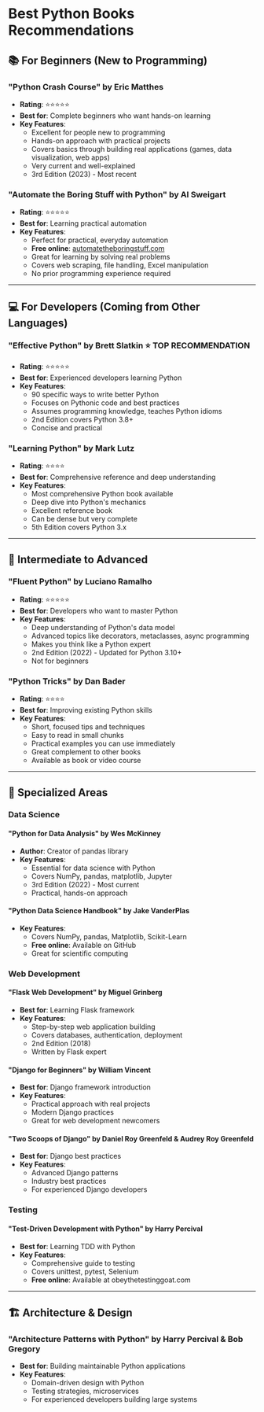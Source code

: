 # Best Python Books Recommendations

## 📚 For Beginners (New to Programming)

### "Python Crash Course" by Eric Matthes
- **Rating**: ⭐⭐⭐⭐⭐
- **Best for**: Complete beginners who want hands-on learning
- **Key Features**:
  - Excellent for people new to programming
  - Hands-on approach with practical projects
  - Covers basics through building real applications (games, data visualization, web apps)
  - Very current and well-explained
  - 3rd Edition (2023) - Most recent

### "Automate the Boring Stuff with Python" by Al Sweigart
- **Rating**: ⭐⭐⭐⭐⭐
- **Best for**: Learning practical automation
- **Key Features**:
  - Perfect for practical, everyday automation
  - **Free online**: [automatetheboringstuff.com](https://automatetheboringstuff.com)
  - Great for learning by solving real problems
  - Covers web scraping, file handling, Excel manipulation
  - No prior programming experience required

---

## 💻 For Developers (Coming from Other Languages)

### "Effective Python" by Brett Slatkin ⭐ **TOP RECOMMENDATION**
- **Rating**: ⭐⭐⭐⭐⭐
- **Best for**: Experienced developers learning Python
- **Key Features**:
  - 90 specific ways to write better Python
  - Focuses on Pythonic code and best practices
  - Assumes programming knowledge, teaches Python idioms
  - 2nd Edition covers Python 3.8+
  - Concise and practical

### "Learning Python" by Mark Lutz
- **Rating**: ⭐⭐⭐⭐
- **Best for**: Comprehensive reference and deep understanding
- **Key Features**:
  - Most comprehensive Python book available
  - Deep dive into Python's mechanics
  - Excellent reference book
  - Can be dense but very complete
  - 5th Edition covers Python 3.x

---

## 🚀 Intermediate to Advanced

### "Fluent Python" by Luciano Ramalho
- **Rating**: ⭐⭐⭐⭐⭐
- **Best for**: Developers who want to master Python
- **Key Features**:
  - Deep understanding of Python's data model
  - Advanced topics like decorators, metaclasses, async programming
  - Makes you think like a Python expert
  - 2nd Edition (2022) - Updated for Python 3.10+
  - Not for beginners

### "Python Tricks" by Dan Bader
- **Rating**: ⭐⭐⭐⭐
- **Best for**: Improving existing Python skills
- **Key Features**:
  - Short, focused tips and techniques
  - Easy to read in small chunks
  - Practical examples you can use immediately
  - Great complement to other books
  - Available as book or video course

---

## 🎯 Specialized Areas

### Data Science

#### "Python for Data Analysis" by Wes McKinney
- **Author**: Creator of pandas library
- **Key Features**:
  - Essential for data science with Python
  - Covers NumPy, pandas, matplotlib, Jupyter
  - 3rd Edition (2022) - Most current
  - Practical, hands-on approach

#### "Python Data Science Handbook" by Jake VanderPlas
- **Key Features**:
  - Covers NumPy, pandas, Matplotlib, Scikit-Learn
  - **Free online**: Available on GitHub
  - Great for scientific computing

### Web Development

#### "Flask Web Development" by Miguel Grinberg
- **Best for**: Learning Flask framework
- **Key Features**:
  - Step-by-step web application building
  - Covers databases, authentication, deployment
  - 2nd Edition (2018)
  - Written by Flask expert

#### "Django for Beginners" by William Vincent
- **Best for**: Django framework introduction
- **Key Features**:
  - Practical approach with real projects
  - Modern Django practices
  - Great for web development newcomers

#### "Two Scoops of Django" by Daniel Roy Greenfeld & Audrey Roy Greenfeld
- **Best for**: Django best practices
- **Key Features**:
  - Advanced Django patterns
  - Industry best practices
  - For experienced Django developers

### Testing

#### "Test-Driven Development with Python" by Harry Percival
- **Best for**: Learning TDD with Python
- **Key Features**:
  - Comprehensive guide to testing
  - Covers unittest, pytest, Selenium
  - **Free online**: Available at obeythetestinggoat.com

---

## 🏗️ Architecture & Design

### "Architecture Patterns with Python" by Harry Percival & Bob Gregory
- **Best for**: Building maintainable Python applications
- **Key Features**:
  - Domain-driven design with Python
  - Testing strategies, microservices
  - For experienced developers building large systems
